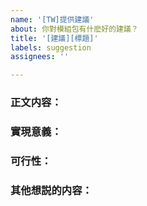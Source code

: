 ```yaml
---
name: '[TW]提供建議'
about: 你對模組包有什麽好的建議？
title: '[建議][標題]'
labels: suggestion
assignees: ''

---
```


<!--
注意: 請您在提交該 issue 之前先檢查 issuse 是否有重複 issue ，請您更改您的標題中除了[建議]的另外一項。
-->

### 正文内容：  

### 實現意義：

### 可行性：

### 其他想説的内容：
